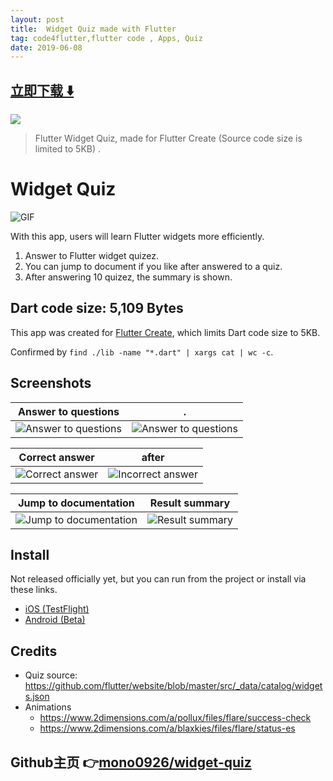 ```yaml
---
layout: post
title:  Widget Quiz made with Flutter
tag: code4flutter,flutter code , Apps, Quiz
date: 2019-06-08
---
```


 


## [立即下载 ️⬇️ ](https://codeload.github.com/mono0926/widget-quiz/zip/master) 


 
![](https://flutterawesome.com/content/images/2019/03/widget-quiz.jpg)
 
>
> Flutter Widget Quiz, made for Flutter Create (Source code size is limited to 5KB) .
>

 
# Widget Quiz

![GIF](https://raw.githubusercontent.com/mono0926/widget-quiz/master/screenshots/quiz.gif)

With this app, users will learn Flutter widgets more efficiently.

1. Answer to Flutter widget quizez.
2. You can jump to document if you like after answered to a quiz.
3. After answering 10 quizez, the summary is shown.

## Dart code size: 5,109 Bytes

This app was created for [Flutter Create](https://flutter.dev/create), which limits Dart code size to 5KB.

Confirmed by `find ./lib -name "*.dart" | xargs cat | wc -c`.

## Screenshots

Answer to questions | .
--- | --
![Answer to questions](https://raw.githubusercontent.com/mono0926/widget-quiz/master/screenshots/1.png) | ![Answer to questions](https://raw.githubusercontent.com/mono0926/widget-quiz/master/screenshots/2.png)

Correct answer | after
--- | --
![Correct answer](https://raw.githubusercontent.com/mono0926/widget-quiz/master/screenshots/3.png) | ![Incorrect answer](https://raw.githubusercontent.com/mono0926/widget-quiz/master/screenshots/4.png)

Jump to documentation | Result summary
--- | --
![Jump to documentation](https://raw.githubusercontent.com/mono0926/widget-quiz/master/screenshots/5.png) | ![Result summary](https://raw.githubusercontent.com/mono0926/widget-quiz/master/screenshots/6.png)

## Install

Not released officially yet, but you can run from the project or install via these links.

- [iOS (TestFlight)](https://testflight.apple.com/join/lv0nu3lw)
- [Android (Beta)](https://play.google.com/apps/testing/com.mono0926.widgetquiz)

## Credits

- Quiz source: https://github.com/flutter/website/blob/master/src/_data/catalog/widgets.json
- Animations
    - https://www.2dimensions.com/a/pollux/files/flare/success-check
    - https://www.2dimensions.com/a/blaxkies/files/flare/status-es

## Github主页 👉[mono0926/widget-quiz](http://github.com/mono0926/widget-quiz)